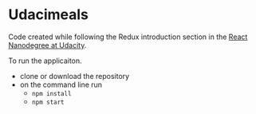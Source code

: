 # Udacimeals

Code created while following the Redux introduction section in the
[React Nanodegree at Udacity](https://www.udacity.com/course/react-nanodegree--nd019).

To run the applicaiton.

  - clone or download the repository
  - on the command line run
    - `npm install`
    - `npm start`
